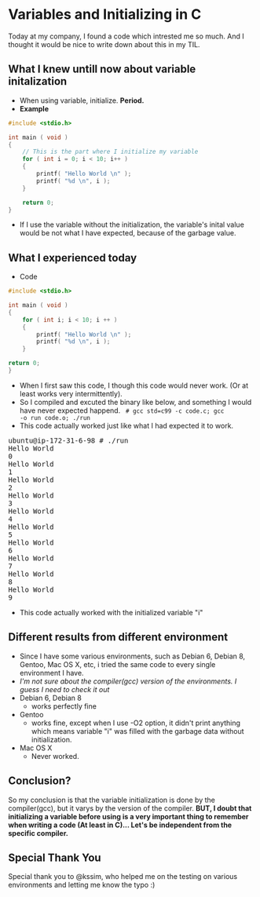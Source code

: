 # Variables and Initializing in C

Today at my company, I found a code which intrested me so much. And I thought it would be nice to write down about this in my TIL.

## What I knew untill now about variable initalization
* When using variable, initialize. __Period.__
* **Example**

```c
#include <stdio.h>

int main ( void )
{
	// This is the part where I initialize my variable
	for ( int i = 0; i < 10; i++ )
	{
		printf( "Hello World \n" );
		printf( "%d \n", i );
	}

	return 0;
}
```
* If I use the variable without the initialization, the variable's inital value would be not what I have expected, because of the garbage value.

## What I experienced today
* Code

```c
#include <stdio.h>

int main ( void )
{
	for ( int i; i < 10; i ++ )
	{
		printf( "Hello World \n" );
		printf( "%d \n", i );
	}

return 0;
}
```
* When I first saw this code, I though this code would never work. (Or at least works very intermittently).
* So I compiled and excuted the binary like below, and something I would have never expected happend.
<code> # gcc std=c99 -c code.c; gcc -o run code.o; ./run  </code>
* This code actually worked just like what I had expected it to work.
<pre>ubuntu@ip-172-31-6-98 # ./run
Hello World
0
Hello World
1
Hello World
2
Hello World
3
Hello World
4
Hello World
5
Hello World
6
Hello World
7
Hello World
8
Hello World
9
</pre>
* This code actually worked with the initialized variable "i"


## Different results from different environment

* Since I have some various environments, such as Debian 6, Debian 8, Gentoo, Mac OS X, etc, i tried the same code to every single environment I have.
* _I'm not sure about the compiler(gcc) version of the environments. I guess I need to check it out_
* Debian 6, Debian 8
	* works perfectly fine
* Gentoo
	* works fine, except when I use -O2 option, it didn't print anything which means variable "i" was filled with the garbage data without initialization.
* Mac OS X
	* Never worked.

## Conclusion?
So my conclusion is that the variable initialization is done by the compiler(gcc), but it varys by the version of the compiler.
**BUT, I doubt that initializing a variable before using is a very important thing to remember when writing a code (At least in C)...
Let's be independent from the specific compiler.**

## Special Thank You
Special thank you to @kssim, who helped me on the testing on various environments and letting me know the typo :)
